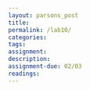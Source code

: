 ```yaml
---  
layout: parsons_post  
title: 
permalink: /lab10/  
categories:   
tags:  
assignment: 
description: 
assignment-due: 02/03
readings: 
---  
```

